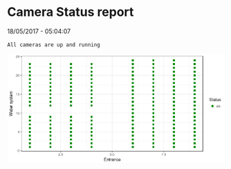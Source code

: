 Camera Status report
================
18/05/2017 - 05:04:07

    All cameras are up and running

![](camreport_files/figure-markdown_github/unnamed-chunk-2-1.png)
